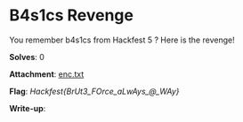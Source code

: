 # B4s1cs Revenge

You remember b4s1cs from Hackfest 5 ? Here is the revenge!

**Solves**: 0

**Attachment**: [enc.txt](enc.txt)

**Flag**:  *Hackfest{BrUt3_FOrce_aLwAys_@_WAy}*

**Write-up**:
